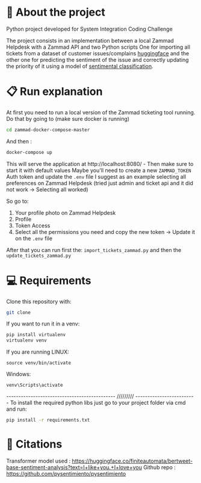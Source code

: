 # 📁 About the project

Python project developed for System Integration Coding Challenge

The project consists in an implementation between a local Zammad Helpdesk with a Zammad API and two Python scripts
One for importing all tickets from a dataset of customer issues/complains [huggingface](https://huggingface.co/)
and the other one for predicting the sentiment of the issue and correctly updating the priority of it using a model of [sentimental classification](https://huggingface.co/finiteautomata/bertweet-base-sentiment-analysis?text=I+like+you.+I+love+you). 


# 📋 Run explanation

At first you need to run a local version of the Zammad ticketing tool running.
Do that by going to (make sure docker is running)

```bash
cd zammad-docker-compose-master
```
And then :
```bash
docker-compose up
```

This will serve the application at http://localhost:8080/ - Then make sure to start it with default values
Maybe you'll need to create a new ```ZAMMAD_TOKEN``` Auth token and update the ```.env``` file
I suggest as an example selecting all preferences on Zammad Helpdesk (tried just admin and ticket api and it did not work -> Selecting all worked)

So go to:
1. Your profile photo on Zammad Helpdesk
2. Profile
3. Token Access
4. Select all the permissions you need and copy the new token -> Update it on the ```.env``` file

After that you can run first the:
```import_tickets_zammad.py``` and then the ```update_tickets_zammad.py```


# 💻 Requirements

Clone this repository with:
```bash
git clone 
```

If you want to run it in a venv:

```bash
pip install virtualenv
virtualenv venv
```
If you are running LINUX:

```
source venv/bin/activate
```

Windows:
```
venv\Scripts\activate
```
--------------------------------------------- ///////// -------------------------
To install the required python libs just go to your project folder via cmd and run:
```bash
pip install -r requirements.txt
```

# 🚀 Citations

Transformer model used : https://huggingface.co/finiteautomata/bertweet-base-sentiment-analysis?text=I+like+you.+I+love+you
Github repo : https://github.com/pysentimiento/pysentimiento
